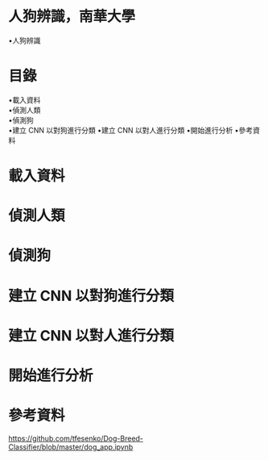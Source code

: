 # 人狗辨識，南華大學
•人狗辨識  
# 目錄
•載入資料   
•偵測人類  
•偵測狗  
•建立 CNN 以對狗進行分類
•建立 CNN 以對人進行分類
•開始進行分析
•參考資料
# 載入資料   
# 偵測人類  
# 偵測狗  
# 建立 CNN 以對狗進行分類
# 建立 CNN 以對人進行分類
# 開始進行分析
# 參考資料
https://github.com/tfesenko/Dog-Breed-Classifier/blob/master/dog_app.ipynb
